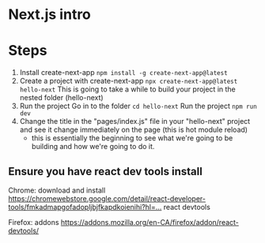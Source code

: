 # Next.js intro

# Steps

1. Install create-next-app
	`npm install -g create-next-app@latest`
2. Create a project with create-next-app
	`npx create-next-app@latest hello-next`
	This is going to take a while to build your project in the nested folder (hello-next)
4. Run the project
	Go in to the folder
	`cd hello-next`
	Run the project
	`npm run dev`
5. Change the title in the "pages/index.js" file in your "hello-next" project and see it change immediately on the page (this is hot module reload)
	- this is essentially the beginning to see what we're going to be building and how we're going to do it.


## Ensure you have react dev tools install

Chrome: download and install https://chromewebstore.google.com/detail/react-developer-tools/fmkadmapgofadopljbjfkapdkoienihi?hl=… react devtools

Firefox: addons https://addons.mozilla.org/en-CA/firefox/addon/react-devtools/
